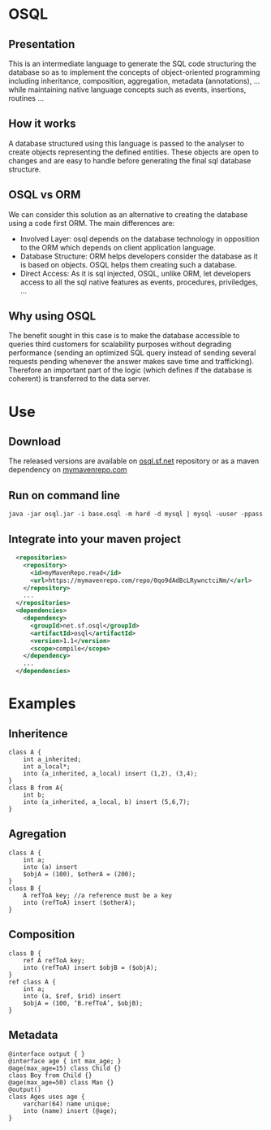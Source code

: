# OSQL
## Presentation
This is an intermediate language to generate the SQL code structuring the database so as to implement the concepts of object-oriented programming including inheritance, composition, aggregation, metadata (annotations), ... while maintaining native language concepts such as events, insertions, routines ...

## How it works
A database structured using this language is passed to the analyser to create objects representing the defined entities. These objects are open to changes and are easy to handle before generating the final sql database structure.

## OSQL vs ORM
We can consider this solution as an alternative to creating the database using a code first ORM. 
The main differences are:
 * Involved Layer: osql depends on the database technology in opposition to the ORM which depends on client application language.
 * Database Structure: ORM helps developers consider the database as it is based on objects. OSQL helps them creating such a database.
 * Direct Access: As it is sql injected, OSQL, unlike ORM, let developers access to all the sql native features as events, procedures, priviledges, ...

## Why using OSQL
The benefit sought in this case is to make the database accessible to queries third customers for scalability purposes without degrading performance (sending an optimized SQL query instead of sending several requests pending whenever the answer makes save time and trafficking). Therefore an important part of the logic (which defines if the database is coherent) is transferred to the data server.

# Use
## Download
The released versions are available on [osql.sf.net](https://sourceforge.net/projects/osql/) repository or as a maven dependency on [mymavenrepo.com](https://mymavenrepo.com/repo/0qo9dAdBcLRywnctciNm/)

## Run on command line
```shell
java -jar osql.jar -i base.osql -m hard -d mysql | mysql -uuser -ppass
```

## Integrate into your maven project
```XML
  <repositories>
    <repository>
      <id>myMavenRepo.read</id>
      <url>https://mymavenrepo.com/repo/0qo9dAdBcLRywnctciNm/</url>
    </repository>
    ...
  </repositories>
  <dependencies>
    <dependency>
      <groupId>net.sf.osql</groupId>
      <artifactId>osql</artifactId>
      <version>1.1</version>
      <scope>compile</scope>
    </dependency>
    ...
  </dependencies>
```

# Examples
## Inheritence
```
class A {
	int a_inherited;
	int a_local*;
	into (a_inherited, a_local) insert (1,2), (3,4);
}
class B from A{
	int b;
	into (a_inherited, a_local, b) insert (5,6,7);
}
```
## Agregation
```
class A {
	int a;
	into (a) insert 
	$objA = (100), $otherA = (200);
}
class B {
	A refToA key; //a reference must be a key
	into (refToA) insert ($otherA);
}
```
## Composition
```
class B {
	ref A refToA key;
	into (refToA) insert $objB = ($objA);
}	
ref class A {
	int a;
	into (a, $ref, $rid) insert 
	$objA = (100, ‘B.refToA’, $objB);
}
```
## Metadata
```
@interface output { }
@interface age { int max_age; }
@age(max_age=15) class Child {}
class Boy from Child {}
@age(max_age=50) class Man {}
@output()
class Ages uses age {
	varchar(64) name unique;
	into (name) insert (@age);
}
```